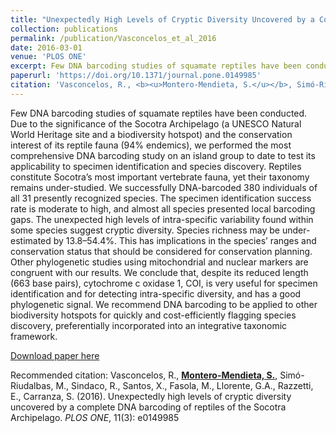 ```yaml
---
title: "Unexpectedly High Levels of Cryptic Diversity Uncovered by a Complete DNA Barcoding of Reptiles of the Socotra Archipelago"
collection: publications
permalink: /publication/Vasconcelos_et_al_2016
date: 2016-03-01
venue: 'PLOS ONE'
excerpt: Few DNA barcoding studies of squamate reptiles have been conducted. Due to the significance of the Socotra Archipelago (a UNESCO Natural World Heritage site and a biodiversity hotspot) and the conservation interest of its reptile fauna (94% endemics), we performed the most comprehensive DNA barcoding study ...
paperurl: 'https://doi.org/10.1371/journal.pone.0149985'
citation: 'Vasconcelos, R., <b><u>Montero-Mendieta, S.</u></b>, Simó-Riudalbas, M., Sindaco, R., Santos, X., Fasola, M., Llorente, G.A., Razzetti, E., Carranza, S. (2016). Unexpectedly high levels of cryptic diversity uncovered by a complete DNA barcoding of reptiles of the Socotra Archipelago. <i>PLOS ONE</i>, 11(3): e0149985'
---
```

Few DNA barcoding studies of squamate reptiles have been conducted. Due to the significance of the Socotra Archipelago (a UNESCO Natural World Heritage site and a biodiversity hotspot) and the conservation interest of its reptile fauna (94% endemics), we performed the most comprehensive DNA barcoding study on an island group to date to test its applicability to specimen identification and species discovery. Reptiles constitute Socotra’s most important vertebrate fauna, yet their taxonomy remains under-studied. We successfully DNA-barcoded 380 individuals of all 31 presently recognized species. The specimen identification success rate is moderate to high, and almost all species presented local barcoding gaps. The unexpected high levels of intra-specific variability found within some species suggest cryptic diversity. Species richness may be under-estimated by 13.8–54.4%. This has implications in the species’ ranges and conservation status that should be considered for conservation planning. Other phylogenetic studies using mitochondrial and nuclear markers are congruent with our results. We conclude that, despite its reduced length (663 base pairs), cytochrome c oxidase 1, COI, is very useful for specimen identification and for detecting intra-specific diversity, and has a good phylogenetic signal. We recommend DNA barcoding to be applied to other biodiversity hotspots for quickly and cost-efficiently flagging species discovery, preferentially incorporated into an integrative taxonomic framework.

[Download paper here](https://santiagomonteromendieta.github.io/files/Vasconcelos_et_al_2016.pdf)

Recommended citation: Vasconcelos, R., <b><u>Montero-Mendieta, S.</u></b>, Simó-Riudalbas, M., Sindaco, R., Santos, X., Fasola, M., Llorente, G.A., Razzetti, E., Carranza, S. (2016). Unexpectedly high levels of cryptic diversity uncovered by a complete DNA barcoding of reptiles of the Socotra Archipelago. <i>PLOS ONE</i>, 11(3): e0149985
